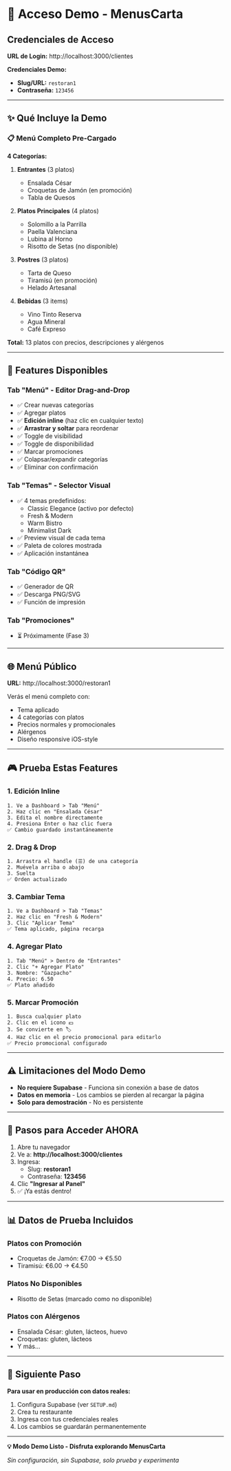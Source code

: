 # 🎯 Acceso Demo - MenusCarta

## Credenciales de Acceso

**URL de Login:** http://localhost:3000/clientes

**Credenciales Demo:**
- **Slug/URL:** `restoran1`
- **Contraseña:** `123456`

---

## ✨ Qué Incluye la Demo

### 📋 Menú Completo Pre-Cargado

**4 Categorías:**
1. **Entrantes** (3 platos)
   - Ensalada César
   - Croquetas de Jamón (en promoción)
   - Tabla de Quesos

2. **Platos Principales** (4 platos)
   - Solomillo a la Parrilla
   - Paella Valenciana
   - Lubina al Horno
   - Risotto de Setas (no disponible)

3. **Postres** (3 platos)
   - Tarta de Queso
   - Tiramisú (en promoción)
   - Helado Artesanal

4. **Bebidas** (3 items)
   - Vino Tinto Reserva
   - Agua Mineral
   - Café Expreso

**Total:** 13 platos con precios, descripciones y alérgenos

---

## 🎨 Features Disponibles

### Tab "Menú" - Editor Drag-and-Drop
- ✅ Crear nuevas categorías
- ✅ Agregar platos
- ✅ **Edición inline** (haz clic en cualquier texto)
- ✅ **Arrastrar y soltar** para reordenar
- ✅ Toggle de visibilidad
- ✅ Toggle de disponibilidad
- ✅ Marcar promociones
- ✅ Colapsar/expandir categorías
- ✅ Eliminar con confirmación

### Tab "Temas" - Selector Visual
- ✅ 4 temas predefinidos:
  - Classic Elegance (activo por defecto)
  - Fresh & Modern
  - Warm Bistro
  - Minimalist Dark
- ✅ Preview visual de cada tema
- ✅ Paleta de colores mostrada
- ✅ Aplicación instantánea

### Tab "Código QR"
- ✅ Generador de QR
- ✅ Descarga PNG/SVG
- ✅ Función de impresión

### Tab "Promociones"
- ⏳ Próximamente (Fase 3)

---

## 🌐 Menú Público

**URL:** http://localhost:3000/restoran1

Verás el menú completo con:
- Tema aplicado
- 4 categorías con platos
- Precios normales y promocionales
- Alérgenos
- Diseño responsive iOS-style

---

## 🎮 Prueba Estas Features

### 1. Edición Inline
```
1. Ve a Dashboard > Tab "Menú"
2. Haz clic en "Ensalada César"
3. Edita el nombre directamente
4. Presiona Enter o haz clic fuera
✅ Cambio guardado instantáneamente
```

### 2. Drag & Drop
```
1. Arrastra el handle (☰) de una categoría
2. Muévela arriba o abajo
3. Suelta
✅ Orden actualizado
```

### 3. Cambiar Tema
```
1. Ve a Dashboard > Tab "Temas"
2. Haz clic en "Fresh & Modern"
3. Clic "Aplicar Tema"
✅ Tema aplicado, página recarga
```

### 4. Agregar Plato
```
1. Tab "Menú" > Dentro de "Entrantes"
2. Clic "+ Agregar Plato"
3. Nombre: "Gazpacho"
4. Precio: 6.50
✅ Plato añadido
```

### 5. Marcar Promoción
```
1. Busca cualquier plato
2. Clic en el icono 💵
3. Se convierte en 🏷️
4. Haz clic en el precio promocional para editarlo
✅ Precio promocional configurado
```

---

## ⚠️ Limitaciones del Modo Demo

- **No requiere Supabase** - Funciona sin conexión a base de datos
- **Datos en memoria** - Los cambios se pierden al recargar la página
- **Solo para demostración** - No es persistente

---

## 🚀 Pasos para Acceder AHORA

1. Abre tu navegador
2. Ve a: **http://localhost:3000/clientes**
3. Ingresa:
   - Slug: **restoran1**
   - Contraseña: **123456**
4. Clic **"Ingresar al Panel"**
5. ✅ ¡Ya estás dentro!

---

## 📊 Datos de Prueba Incluidos

### Platos con Promoción
- Croquetas de Jamón: €7.00 → €5.50
- Tiramisú: €6.00 → €4.50

### Platos No Disponibles
- Risotto de Setas (marcado como no disponible)

### Platos con Alérgenos
- Ensalada César: gluten, lácteos, huevo
- Croquetas: gluten, lácteos
- Y más...

---

## 🎯 Siguiente Paso

**Para usar en producción con datos reales:**
1. Configura Supabase (ver `SETUP.md`)
2. Crea tu restaurante
3. Ingresa con tus credenciales reales
4. Los cambios se guardarán permanentemente

---

**💡 Modo Demo Listo - Disfruta explorando MenusCarta**

*Sin configuración, sin Supabase, solo prueba y experimenta*
